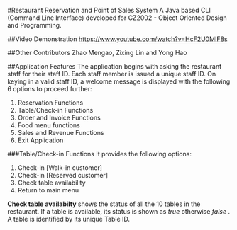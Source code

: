 #Restaurant Reservation and Point of Sales System 
A Java based CLI (Command Line Interface) developed for CZ2002 - Object Oriented Design and Programming.

##Video Demonstration 
https://www.youtube.com/watch?v=HcF2U0MIF8s

##Other Contributors 
Zhao Mengao, Zixing Lin and Yong Hao

##Application Features
The application begins with asking the restaurant staff for their staff ID. Each staff member is issued a unique staff ID. On keying in a valid staff ID, a welcome message is displayed with the following 6 options to proceed further: 
1. Reservation Functions
2. Table/Check-in Functions
3. Order and Invoice Functions
4. Food menu functions
5. Sales and Revenue Functions
6. Exit Application 

###Table/Check-in Functions 
It provides the following options:
1. Check-in [Walk-in customer]
2. Check-in [Reserved customer]
3. Check table availability
4. Return to main menu
 
**Check table availabilty** shows the status of all the 10 tables in the restaurant. If a table is available, its status is shown as <I> true </I> otherwise <I> false </I>. A table is identified by its unique Table ID. 
